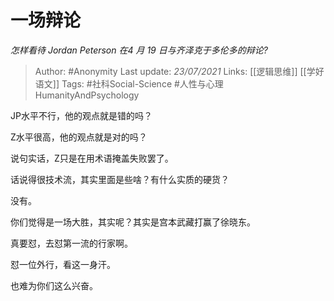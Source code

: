 # 一场辩论
*怎样看待 Jordan Peterson 在4 月 19 日与齐泽克于多伦多的辩论?*

> Author: #Anonymity 
Last update: *23/07/2021* 
Links: [[逻辑思维]] [[学好语文]]
Tags: #社科Social-Science #人性与心理HumanityAndPsychology 

 
JP水平不行，他的观点就是错的吗？

Z水平很高，他的观点就是对的吗？

说句实话，Z只是在用术语掩盖失败罢了。

话说得很技术流，其实里面是些啥？有什么实质的硬货？

没有。

你们觉得是一场大胜，其实呢？其实是宫本武藏打赢了徐晓东。

真要怼，去怼第一流的行家啊。

怼一位外行，看这一身汗。

也难为你们这么兴奋。



